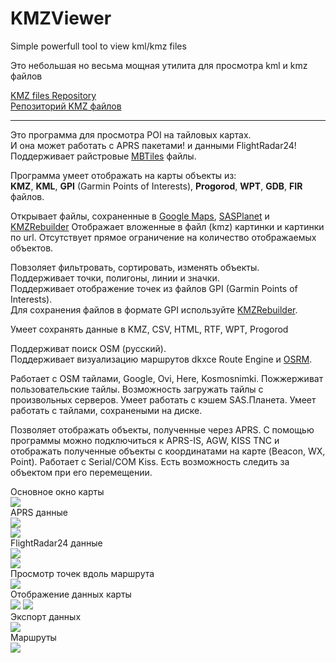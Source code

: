 # KMZViewer

Simple powerfull tool to view kml/kmz files

Это небольшая но весьма мощная утилита для просмотра kml и kmz файлов

[KMZ files Repository](https://github.com/dkxce/KMZ_FILES)     
[Репозиторий KMZ файлов](https://github.com/dkxce/KMZ_FILES)     

---

Это программа для просмотра POI на тайловых картах.     
И она может работать с APRS пакетами! и данными FlightRadar24!    
Поддерживает райстровые [MBTiles](https://wiki.openstreetmap.org/wiki/MBTiles) файлы.  

Программа умеет отображать на карты объекты из:    
**KMZ**, **KML**, **GPI** (Garmin Points of Interests), **Progorod**, **WPT**, **GDB**, **FIR** файлов.

Открывает файлы, сохраненные в [Google Maps](https://www.google.com/maps/d/), [SASPlanet](http://www.sasgis.org/sasplaneta/) и [KMZRebuilder](https://github.com/dkxce/KMZRebuilder)
Отображает вложенные в файл (kmz) картинки и картинки по url.
Отсутствует прямое ограничение на количество отображаемых объектов.

Повзоляет фильтровать, сортировать, изменять объекты.
Поддерживает точки, полигоны, линии и значки.     
Поддерживает отображение точек из файлов GPI (Garmin Points of Interests).     
Для сохранения файлов в формате GPI используйте [KMZRebuilder](https://github.com/dkxce/KMZRebuilder).     

Умеет сохранять данные в KMZ, CSV, HTML, RTF, WPT, Progorod

Поддерживат поиск OSM (русский).     
Поддерживает визуализацию маршрутов dkxce Route Engine и [OSRM](http://project-osrm.org/docs/v5.15.2/api/).     

Работает с OSM тайлами, Google, Ovi, Here, Kosmosnimki.
Пожжерживат пользовательские тайлы.
Возможность загружать тайлы с произвольных серверов.
Умеет работать с кэшем SAS.Планета.
Умеет работать с тайлами, сохранеными на диске.

Позволяет отображать объекты, полученные через APRS.
С помощью программы можно подключиться к APRS-IS,
AGW, KISS TNС и отображать полученные объекты с координатами
на карте (Beacon, WX, Point). Работает с Serial/COM Kiss.
Есть возможность следить за объектом при его перемещении.

Основное окно карты    
<img src="window.png"/>    
APRS данные    
<img src="kmzviewer_001.jpg"/>     
<img src="kmzviewer_002.jpg"/>     
FlightRadar24 данные     
<img src="windowA.png"/>    
<img src="windowB.png"/>     
Просмотр точек вдоль маршрута    
<img src="windowC.png"/>    
Отображение данных карты     
<img src="windowD.png"/>
<img src="windowE.png"/>     
Экспорт данных     
<img src="windowF.png"/>      
Маршруты     
<img src="windowG.png"/>     
